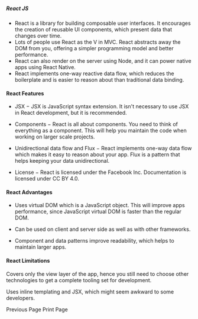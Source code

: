 ##### React JS
* React is a library for building composable user interfaces. It encourages the creation of reusable UI components, which present data that changes over time. 
* Lots of people use React as the V in MVC. React abstracts away the DOM from you, offering a simpler programming model and better performance.
* React can also render on the server using Node, and it can power native apps using React Native. 
*  React implements one-way reactive data flow, which reduces the boilerplate and is easier to reason about than traditional data binding.
#### React Features
* JSX − JSX is JavaScript syntax extension. It isn't necessary to use JSX in React development, but it is recommended.

* Components − React is all about components. You need to think of everything as a component. This will help you maintain the code when working on larger scale projects.

* Unidirectional data flow and Flux − React implements one-way data flow which makes it easy to reason about your app. Flux is a pattern that helps keeping your data unidirectional.

* License − React is licensed under the Facebook Inc. Documentation is licensed under CC BY 4.0.

#### React Advantages
* Uses virtual DOM which is a JavaScript object. This will improve apps performance, since JavaScript virtual DOM is faster than the regular DOM.

* Can be used on client and server side as well as with other frameworks.

* Component and data patterns improve readability, which helps to maintain larger apps.

#### React Limitations
Covers only the view layer of the app, hence you still need to choose other technologies to get a complete tooling set for development.

Uses inline templating and JSX, which might seem awkward to some developers.

 Previous Page  Print Page